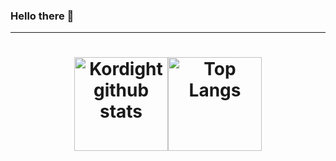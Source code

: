 ### Hello there 👋

---

<h1 align="center">
  <div style="display:flex; justify-content: center;">
    <img src="https://github-readme-stats.vercel.app/api?username=Kordight&show_icons=true&hide_border=false&theme=tokyonight" alt="Kordight github stats" style="height: 150px;">
    <a href="https://github.com/anuraghazra/github-readme-stats">
      <img src="https://github-readme-stats-git-masterrstaa-rickstaa.vercel.app/api/top-langs/?username=Kordight&layout=compact&theme=tokyonight&langs_count=6" alt="Top Langs" style="height: 150px;">
    </a>
  </div>
</h1>
